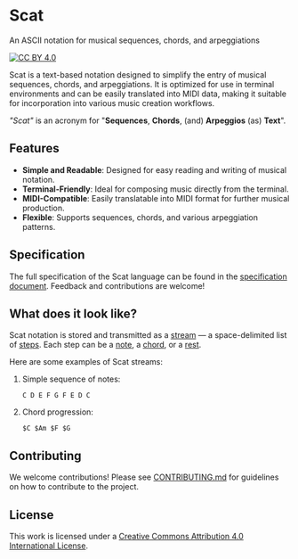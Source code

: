# Scat

An ASCII notation for musical sequences, chords, and arpeggiations

[![CC BY 4.0][cc-by-shield]][cc-by]

Scat is a text-based notation designed to simplify the entry of musical sequences, chords, and arpeggiations. It is optimized for use in terminal environments and can be easily translated into MIDI data, making it suitable for incorporation into various music creation workflows.

_"Scat"_ is an acronym for "**Sequences**, **Chords**, (and) **Arpeggios** (as) **Text**".

## Features
- **Simple and Readable**: Designed for easy reading and writing of musical notation.
- **Terminal-Friendly**: Ideal for composing music directly from the terminal.
- **MIDI-Compatible**: Easily translatable into MIDI format for further musical production.
- **Flexible**: Supports sequences, chords, and various arpeggiation patterns.

## Specification

The full specification of the Scat language can be found in the [specification document](docs/specification.md). Feedback and contributions are welcome!

## What does it look like?

Scat notation is stored and transmitted as a [stream](./docs/specification.md#stream) — a space-delimited list of [steps](./docs/specification.md#step). Each step can be a [note](./docs/specification.md#single-note), a [chord](./docs/specification.md#chords), or a [rest](./docs/specification.md#rests).

Here are some examples of Scat streams:

1. Simple sequence of notes:

       C D E F G F E D C

2. Chord progression:

       $C $Am $F $G

## Contributing
We welcome contributions! Please see [CONTRIBUTING.md](contributing.md) for guidelines on how to contribute to the project.

## License
This work is licensed under a [Creative Commons Attribution 4.0 International License][cc-by].

[cc-by]: https://creativecommons.org/licenses/by/4.0/
[cc-by-shield]: https://img.shields.io/badge/License-CC%20BY%204.0-lightgrey.svg
